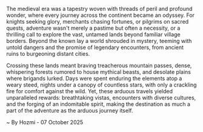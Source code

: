 
The medieval era was a tapestry woven with threads of peril and profound wonder, where every journey across the continent became an odyssey. For knights seeking glory, merchants chasing fortunes, or pilgrims on sacred quests, adventure wasn't merely a pastime but often a necessity, or a thrilling call to explore the vast, untamed lands beyond familiar village borders. Beyond the known lay a world shrouded in mystery, teeming with untold dangers and the promise of legendary encounters, from ancient ruins to burgeoning distant cities.

Crossing these lands meant braving treacherous mountain passes, dense, whispering forests rumored to house mythical beasts, and desolate plains where brigands lurked. Days were spent enduring the elements atop a weary steed, nights under a canopy of countless stars, with only a crackling fire for comfort against the wild. Yet, these arduous travels yielded unparalleled rewards: breathtaking vistas, encounters with diverse cultures, and the forging of an indomitable spirit, making the destination as much a part of the adventure as the arduous journey itself.

~ By Hozmi - 07 October 2025
